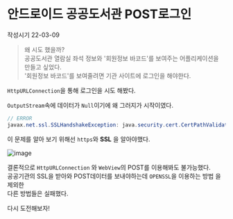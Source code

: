 # 안드로이드 공공도서관 POST로그인

작성시기 22-03-09

> 왜 시도 했을까?<br>
> 공공도서관 열람실 좌석 정보와 '회원정보 바코드'를 보여주는 어플리케이션을 만들고 싶었다.<br>
> '회원정보 바코드'를 보여줄려면 기관 사이트에 로그인을 해야한다.


`HttpURLConnection`을 통해 로그인을 시도 해봤다.

`OutputStream`속에 데이터가 `Null`이기에 왜 그러지가 시작이였다.
``` java
// ERROR
javax.net.ssl.SSLHandshakeException: java.security.cert.CertPathValidatorException: Trust anchor for certification path not found.
```
이 문제를 알아 보기 위해선 `https`와 **SSL** 을 알아야했다.

![image](https://user-images.githubusercontent.com/101157141/157393354-ddf02fe9-0a01-48f1-a953-e9a5b1d35541.png)

결론적으로 `HttpURLConnection` 와 `WebView`의 POST를 이용해봐도 불가능했다.<br>
공공기관의 SSL을 받아와 POST데이터를 보내야하는데 `OPENSSL`을 이용하는 방법 을 제외한 <br>
다른 방법들은 실패했다. 

다시 도전해보자!

